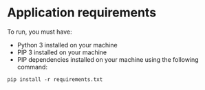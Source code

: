 # Application requirements

To run, you must have:

- Python 3 installed on your machine
- PIP 3 installed on your machine
- PIP dependencies installed on your machine using the following command:

```
pip install -r requirements.txt
```